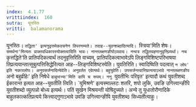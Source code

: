 ```yaml
---
index:  4.1.77
vrittiindex:  160
sutra:  यूनस्तिः
vritti:  balamanorama 
---
```


यूनस्तिः। `तद्धिता' इत्यनुवृत्तमेकवचनेन विपरणम्यते। तदाह--युवन्शब्दादित्यादि। `स्त्रिया'मिति शेषः। `समर्थना'मित्यतः प्राक्तदधिकारस्योक्तत्वादिति भावः। नान्तलक्षणङीपोऽपवादः। नन्वत्र तद्धितग्रहणानुवृत्तिव्र्यर्था। नच `कृत्तद्धिते'ति प्रातिपदिकत्वार्थं तदनुवृत्तिरिति वाच्यम्, प्रातिपदिकत्वाभावेऽपि लिङ्गविशिष्टपरिभाषया तिप्रत्ययान्तात्सुबुत्पत्तिसिद्धेरित्यत आह--लिङ्गविशिष्टस्येति। युवतिरिति। स्वादिष्विति पदत्वात् `न लोप' इति नकारलोपः। अनुपसर्जनादित्येवेति। अनुवर्तत एवेत्यर्थः। बहुयुवेति। उपसर्जनत्वात्तिप्रत्ययाऽभावे नान्तलक्षणङीपः `अनो बहुव्रीहेः' इति निषेधे `डाबुभाभ्या'मिति डापि च रूपम्। ननु `युवतीभिः परिवृत' इत्यादौ कथं युवतीशब्द ईकारान्त इत्यत आह--युवतीति त्विति। `युमिश्रणे' इत्यस्माल्लटः शतरि, शपो लुकि, उवङि उगित्त्वान्ङीपि युवतीशब्दो व्युत्पन्नो बोध्य इत्यर्थः। पतिं सुखेन मिश्रयन्ती योषिदुच्यते। अन्ये तु युधातोरौणादिके बाहुलकात्कतिप्रत्यये कित्त्वाद्गुणाऽभावे उवङि उगित्त्वान्ङीपि युवतीशब्दः सिध्यतीत्याहुः। 

